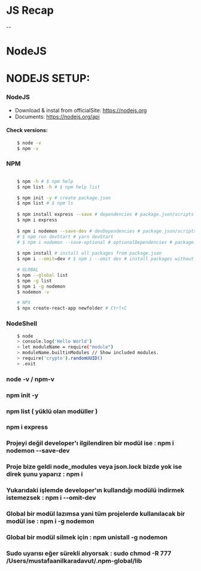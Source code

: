 # JS Recap
--
# NodeJS

# NODEJS SETUP:

### NodeJS

* Download & instal from officialSite: https://nodejs.org
* Documents: https://nodejs.org/api

#### Check versions:
```sh
    $ node -v
    $ npm -v
```

### NPM
```sh

    $ npm -h # $ npm help
    $ npm list -h # $ npm help list

    $ npm init -y # create package.json
    $ npm list # $ npm ls
    
    $ npm install express --save # dependencies # package.json/scripts -> "start": "node index.js"
    $ npm i express
    
    $ npm i nodemon --save-dev # devDependencies # package.json/scripts -> "devStart": "nodemon index.js"
    # $ npm run devStart # yarn devStart
    # $ npm i nodemon --save-optional # optionalDependencies # package.json/scripts -> "optionalStart": "nodemon index.js"
    
    $ npm install # install all packages from package.json
    $ npm i --omit=dev # $ npm i --omit dev # install packages without devDependencies list.

    # GLOBAL
    $ npm --global list 
    $ npm -g list
    $ npm i -g nodemon
    $ nodemon -v

    # NPX
    $ npx create-react-app newfolder # Ctrl+C
```

### NodeShell
```sh
    $ node
    > console.log('Hello World')
    > let moduleName = require("module")
    > moduleName.builtinModules // Show included modules.
    > require('crypto').randomUUID()
    > .exit

```

### node -v / npm-v  
### npm init -y
### npm list ( yüklü olan modüller )
### npm i express
### Projeyi değil developer'ı ilgilendiren bir modül ise :  npm i nodemon --save-dev
### Proje bize geldi node_modules veya json.lock bizde yok ise direk şunu yaparız :     npm i
### Yukarıdaki işlemde developer'ın kullandığı modülü indirmek istemezsek :     npm i --omit-dev
### Global bir modül lazımsa yani tüm projelerde kullanılacak bir modül ise :     npm i -g nodemon
### Global bir modül silmek için :     npm unistall -g nodemon
### Sudo uyarısı eğer sürekli alıyorsak :        sudo chmod -R 777 /Users/mustafaanilkaradavut/.npm-global/lib